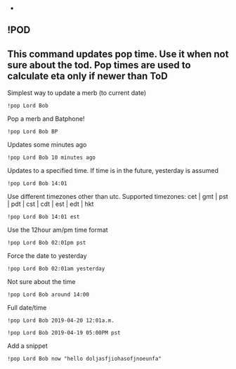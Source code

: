 -
**!POD**
-
This command updates pop time. Use it when not sure about the tod.
Pop times are used to calculate eta only if newer than ToD
-

Simplest way to update a merb (to current date)
```
!pop Lord Bob
```
Pop a merb and Batphone!
```
!pop Lord Bob BP
```
Updates some minutes ago
```
!pop Lord Bob 10 minutes ago
```
Updates to a specified time. If time is in the future, yesterday is assumed
```
!pop Lord Bob 14:01
```
Use different timezones other than utc. Supported timezones: cet | gmt | pst | pdt | cst | cdt | est | edt | hkt
```
!pop Lord Bob 14:01 est
```
Use the 12hour am/pm time format
```
!pop Lord Bob 02:01pm pst
```
Force the date to yesterday
```
!pop Lord Bob 02:01am yesterday
```
Not sure about the time
```
!pop Lord Bob around 14:00
```
Full date/time
```
!pop Lord Bob 2019-04-20 12:01a.m.
```
```
!pop Lord Bob 2019-04-19 05:00PM pst
```
Add a snippet
```
!pop Lord Bob now "hello doljasfjiohasofjnoeunfa"
```